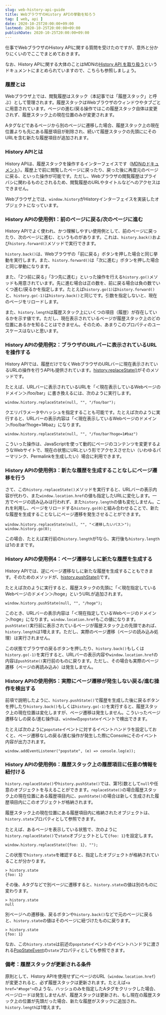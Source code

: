 ```yaml
---
slug: web-history-api-guide
title: WebブラウザのHistory APIの挙動を知ろう
tag: [ web, api ]
date: 2020-10-25T20:00:00+09:00
lastmod: 2020-10-25T20:00:00+09:00
publishDate: 2020-10-25T20:00:00+09:00
---
```


仕事でWebブラウザのHistory APIに関する質問を受けたのですが、意外と分かりにくいのでここでまとめておきます。

なお、History APIに関する大体のことはMDNの[History API を取り扱う](https://developer.mozilla.org/ja/docs/Web/API/History_API/Working_with_the_History_API)というドキュメントにまとめられていますので、こちらも参照しましょう。

### 履歴とは

Webブラウザ上では、閲覧履歴はスタック（本記事では「履歴スタック」と呼ぶ）として管理されます。履歴スタックはWebブラウザのウィンドウやタブごとに用意されています。ページの進む/戻る操作ではこの履歴スタック自体は変更されず、履歴スタック上の現在位置のみが変更されます。

Aタグなどであるページから別のページに遷移した場合、履歴スタック上の現在位置よりも先にある履歴項目が削除され、続いて履歴スタックの先頭ににそのURLを含む新たな履歴項目が追加されます。

### History APIとは

History APIは、履歴スタックを操作するインターフェイスです（[MDNのドキュメント](https://developer.mozilla.org/ja/docs/Web/API/History)）。履歴上で前に閲覧したページに戻ったり、戻った後に再度元のページに戻る、といった操作が可能です。ただし、Webブラウザの閲覧履歴はプライバシに関わるものとされるため、閲覧履歴のURLやタイトルなどへのアクセスはできません。

Webブラウザ上では、`window.history`がHistoryインターフェイスを実装したオブジェクトになっています。


### History APIの使用例1：前のページに戻る/次のページに進む

History APIでよく使われ、かつ理解しやすい使用例として、前のページに戻ったり、次のページに進む、というものがあります。これは、`history.back()`および`history.forward()`メソッドで実行できます。

`history.back()`は、Webブラウザの「前に戻る」ボタンを押した場合と同じ挙動を実行します。また、`history.forward()`は「次に進む」ボタンを押した場合と同じ挙動になります。

また、「2つ前に戻る」「3つ先に進む」といった操作を行える`history.go()`メソッドも用意されています。先に進む場合は正の数を、前に戻る場合は負の数でいくつ進む/戻るかを指定します。たとえば`history.go(1)`は`history.forward()`と、`history.go(-1)`は`history.back()`と同じです。引数を指定しないと、現在のページをリロードします。

また、`history.length`は履歴スタック上にいくつの項目（履歴）が存在しているかを示す値です。ただし、現在表示されているページが履歴スタック上のどの位置にあるかを知ることはできません。そのため、あまりこのプロパティのユースケースはないと思います。

### History APIの使用例2：ブラウザのURLバーに表示されているURLを操作する

History APIでは、履歴だけでなくWebブラウザのURLバーに現在表示されているURLの操作を行うAPIも提供されています。[history.replaceState()](https://developer.mozilla.org/ja/docs/Web/API/History/replaceState)がそのメソッドです。

たとえば、URLバーに表示されているURLを「＜現在表示しているWebページのドメイン＞/foo/bar」に書き換えるには、次のように実行します。

```
window.history.replaceState(null, "", "/foo/bar");
```

クエリパラメータやハッシュを指定することも可能です。たとえば次のように実行すると、URLバーの表示内容は「＜現在表示しているWebページのドメイン＞/foo/bar?hoge=1#baz」になります。

```
window.history.replaceState(null, "", "/foo/bar?hoge=1#baz")
```

こういった操作は、JavaScriptを使って動的にページのコンテンツを変更するようなWebサイトで、現在の状態にURLという形でアクセスさせたい（いわゆるパーマリンク、Permalinkを生成したい）場合に利用できます。

### History APIの使用例3：新たな履歴を生成することなしにページ遷移を行う

さて、この`history.replaceState()`メソッドを実行すると、URLバーの表示内容が代わり、また`window.location.href`の値も指定したURLに変化します。一方でページの読み込みは行われず、また`history.length`の値も変化しません。これを利用し、ページをリロードする`history.go(0)`と組み合わせることで、新たな履歴を生成することなしにページ遷移を発生させることができます。

```
window.history.replaceState(null, "", "＜遷移したいパス＞");
window.history.go(0);
```

この場合、たとえば実行前の`history.length`が1なら、実行後も`history.length`は1のままです。

### History APIの使用例4：ページ遷移なしに新たな履歴を生成する

History APIでは、逆にページ遷移なしに新たな履歴を生成することもできます。そのためのメソッドが、[history.pushState()](https://developer.mozilla.org/ja/docs/Web/API/History/pushState)です。

たとえば次のように実行すると、履歴スタックの先頭に「＜現在指定しているWebページのドメイン＞/hoge」というURLが追加されます。

```
window.history.pushState(null, "", "/hoge");
```

このとき、URLバーの表示内容は「＜現在指定しているWebページのドメイン＞/hoge」になります。`window.location.href`もこの値になります。`pushState()`実行前に表示されているページが履歴スタック上の先頭であれば、`history.length`は1増えます。ただし、実際のページ遷移（ページの読み込み処理）は実行されません。

この状態でブラウザの戻るボタンを押したり、`history.back()`もしくは`history.go(-1)`を実行すると、URLバーの表示内容や`window.location.href`の内容は`pushState()`実行前のものに戻ります。ただし、その場合も実際のページ遷移（ページの再読み込み）は発生しません。

### History APIの使用例5：実際にページ遷移が発生しない戻る/進む操作を検出する

前項で説明したように、`history.pushState()`で履歴を生成した後に戻るボタンを押したり`history.back()`もしくは`history.go(-1)`を実行すると、履歴スタック上の現在位置は変化しますが、ページ遷移は発生しません。こういったページ遷移なしの戻る/進む操作は、`window`の`popstate`イベントで検出できます。

たとえば次のように`popstate`イベントに対するイベントハンドラを設定しておくと、ページ遷移なしの戻る/進む操作が発生した際にConsoleにそのイベント内容が出力されます。

```
window.addEventListener("popstate", (e) => console.log(e));
```

### History APIの使用例6：履歴スタック上の履歴項目に任意の情報を紐付ける

`history.replaceState()`や`history.pushState()`では、第1引数として`null`や任意のオブジェクトを与えることができます。`replaceState()`の場合履歴スタック上の現在位置にある履歴項目内に、`pushState()`の場合は新しく生成された履歴項目内にこのオブジェクトが格納されます。

履歴スタック上の現在位置にある履歴項目内に格納されたオブジェクトは、`history.state`プロパティとして参照できます。

たとえば、あるページを表示している状態で、次のように`history.replaceState()`で`state`オブジェクトとして`{foo: 1}`を設定します。

```
window.history.replaceState({foo: 1}, "");
```

この状態で`history.state`を確認すると、指定したオブジェクトが格納されていることが分かります。

```
> history.state
{foo: 1}
```

その後、Aタグなどで別ページに遷移すると、`history.state`の値は別のものに変わります。

```
> history.state
null
```

別ページへの遷移後、戻るボタンや`history.back()`などで元のページに戻ると、`history.state`の値はそのページに紐づけたものに戻ります。

```
> history.state
{foo: 1}
```

なお、この`history.state`は前述の`popstate`イベントのイベントハンドラに渡される[PopStateEvent](https://developer.mozilla.org/en-US/docs/Web/API/PopStateEvent)の`state`プロパティとしても参照できます。


### 備考：履歴スタックが更新される条件

原則として、History APIを使用せずにページのURL（`window.location.href`）が変更されると、必ず履歴スタックは更新されます。たとえば`<a href="#hoge">`のような、ハッシュのみを指定したAタグをクリックした場合、ページロードは発生しませんが、履歴スタックは更新され、もし現在の履歴スタック上の位置が先頭だった場合、新たな履歴がスタックに追加され、`history.length`は1増えます。
